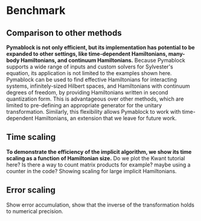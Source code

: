 # Benchmark

## Comparison to other methods

**Pymablock is not only efficient, but its implementation has potential
to be expanded to other settings, like time-dependent Hamiltonians, many-body
Hamiltonians, and continuum Hamiltonians.**
Because Pymablock supports a wide range of inputs and custom solvers for
Sylvester's equation, its application is not limited to the examples shown
here.
Pymablock can be used to find effective Hamiltonians for interacting systems,
infinitely-sized Hilbert spaces, and Hamiltonians with continuum degrees of
freedom, by providing Hamiltonians written in second quantization form.
This is advantageous over other methods, which are limited to pre-defining
an appropriate generator for the unitary transformation.
Similarly, this flexibility allows Pymablock to work with time-dependent
Hamiltonians, an extension that we leave for future work.

## Time scaling

**To demonstrate the efficiency of the implicit algorithm, we show its time
scaling as a function of Hamiltonian size.**
Do we plot the Kwant tutorial here? Is there a way to count matrix products for
example? maybe using a counter in the code?
Showing scaling for large implicit Hamiltonians.


## Error scaling

Show error accumulation, show that the inverse of the transformation holds to numerical precision.

